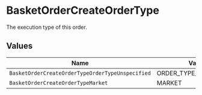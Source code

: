 # BasketOrderCreateOrderType

The execution type of this order.


## Values

| Name                                             | Value                                            |
| ------------------------------------------------ | ------------------------------------------------ |
| `BasketOrderCreateOrderTypeOrderTypeUnspecified` | ORDER_TYPE_UNSPECIFIED                           |
| `BasketOrderCreateOrderTypeMarket`               | MARKET                                           |